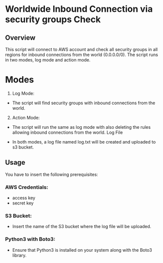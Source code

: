 # Worldwide Inbound Connection via security groups Check
## Overview
This script will connect to AWS account and check all security groups in all regions for inbound connections from the world (0.0.0.0/0). The script runs in two modes, log mode and action mode.

# Modes
1. Log Mode:
- The script will find security groups with inbound connections from the world.
2. Action Mode:
- The script will run the same as log mode with also deleting the rules allowing inbound connections from the world.
Log File

- In both modes, a log file named log.txt will be created and uploaded to s3 bucket.

## Usage
You have to insert the following prerequisites:

### AWS Credentials:
- access key 
- secret key
  
### S3 Bucket:
- Insert the name of the S3 bucket where the log file will be uploaded.

### Python3 with Boto3:
- Ensure that Python3 is installed on your system along with the Boto3 library.
